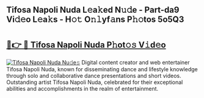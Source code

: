 ## Tifosa Napoli Nuda L𝚎a𝚔ed N𝚞𝚍e - Part-da9 Vi𝚍𝚎o L𝚎a𝚔s - H𝚘𝚝 O𝚗𝚕yf𝚊ns P𝚑𝚘tos 5o5Q3

# <h2><a href="http://kf4fa8.oniu.top/?m=Tifosa+Napoli+Nuda">🔗👉 🔴 Tifosa Napoli Nuda P𝚑ot𝚘𝚜 V𝚒d𝚎o</a></h2>

[![Tifosa Napoli Nuda Nu𝚍e𝚜](https://i.imgur.com/0qMVB7G.gif)](http://kf4fa8.oniu.top/?m=Tifosa+Napoli+Nuda)
Digital content creator and web entertainer Tifosa Napoli Nuda, known for disseminating dance and lifestyle knowledge through solo and collaborative dance presentations and short videos. Outstanding artist Tifosa Napoli Nuda, celebrated for their exceptional abilities and accomplishments in the realm of entertainment.  
